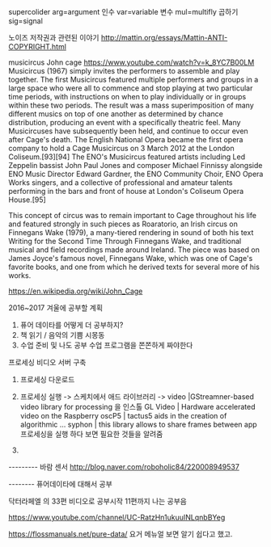 supercolider 
arg=argument 인수 var=variable 변수 mul=multifly 곱하기 sig=signal 


노이즈 저작권과 관련된 이야기 
http://mattin.org/essays/Mattin-ANTI-COPYRIGHT.html



musicircus John cage 
https://www.youtube.com/watch?v=k_8YC7B00LM
Musicircus (1967) simply invites the performers to assemble and play together. The first Musicircus featured multiple performers and groups in a large space who were all to commence and stop playing at two particular time periods, with instructions on when to play individually or in groups within these two periods. The result was a mass superimposition of many different musics on top of one another as determined by chance distribution, producing an event with a specifically theatric feel. Many Musicircuses have subsequently been held, and continue to occur even after Cage's death. The English National Opera became the first opera company to hold a Cage Musicircus on 3 March 2012 at the London Coliseum.[93][94] The ENO's Musicircus featured artists including Led Zeppelin bassist John Paul Jones and composer Michael Finnissy alongside ENO Music Director Edward Gardner, the ENO Community Choir, ENO Opera Works singers, and a collective of professional and amateur talents performing in the bars and front of house at London's Coliseum Opera House.[95]

This concept of circus was to remain important to Cage throughout his life and featured strongly in such pieces as Roaratorio, an Irish circus on Finnegans Wake (1979), a many-tiered rendering in sound of both his text Writing for the Second Time Through Finnegans Wake, and traditional musical and field recordings made around Ireland. The piece was based on James Joyce's famous novel, Finnegans Wake, which was one of Cage's favorite books, and one from which he derived texts for several more of his works.


https://en.wikipedia.org/wiki/John_Cage


2016~2017 겨울에 공부할 계획
1. 퓨어 데이타를 어떻게 더 공부하지?
2. 책 읽기 / 음악의 기쁨 시몽동 
3. 수업 준비 및 나도 공부 수업 프로그램을 쫀쫀하게 짜야한다 



프로세싱 비디오 서버 구축 
1. 프로세싱 다운로드
2. 프로세싱 실행 -> 스케치에서 애드 라이브러리 -> 
video |GStreamner-based video library for processing   을 인스톨
GL Video | Hardware accelerated video on the Raspberry
oscP5 | tactus5 aids in the creation of algorithmic ...
syphon | this library allows to share frames between app
프로세싱을 실행 하다 보면 필요한 것들을 알려줌

 

3. 


--------- 바람 센서
http://blog.naver.com/roboholic84/220008949537




-------- 퓨어데이타에 대해서 공부

닥터라페엘 의 33편 비디오로 공부시작 11편까지 나는 공부음

https://www.youtube.com/channel/UC-RatzHn1ukuuINLqnbBYeg

https://flossmanuals.net/pure-data/
요거 메뉴얼 보면 알기 쉽다고 했고. 
